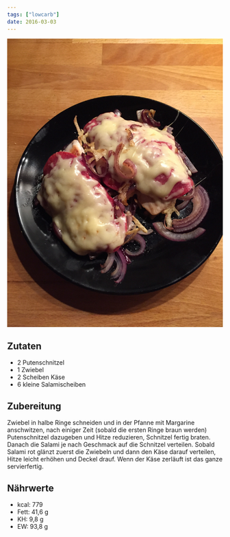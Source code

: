 ```yaml
---
tags: ["lowcarb"]
date: 2016-03-03
---
```


![](../uploads/putenschnitzel-mit-salami-ueberbacken.jpg)

## Zutaten
- 2 Putenschnitzel
- 1 Zwiebel
- 2 Scheiben Käse
- 6 kleine Salamischeiben

## Zubereitung
Zwiebel in halbe Ringe schneiden und in der Pfanne mit Margarine anschwitzen, nach einiger Zeit (sobald die ersten Ringe braun werden) Putenschnitzel dazugeben und Hitze reduzieren, Schnitzel fertig braten.
Danach die Salami je nach Geschmack auf die Schnitzel verteilen. Sobald Salami rot glänzt zuerst die Zwiebeln und dann den Käse darauf verteilen, Hitze leicht erhöhen und Deckel drauf. Wenn der Käse zerläuft ist das ganze servierfertig.

## Nährwerte
- kcal: 779
- Fett:  41,6 g
- KH:     9,8 g
- EW:    93,8 g
